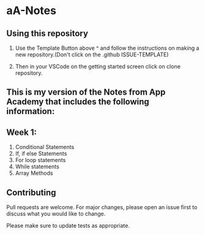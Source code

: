 # aA-Notes

## Using this repository

1. Use the Template Button above ^ and follow the instructions on making a new repository.(Don't click on the .github ISSUE-TEMPLATE)

1. Then in your VSCode on the getting started screen click on clone repository.

## This is my version of the Notes from App Academy that includes the following information:

## Week 1:

1. Conditional Statements
2. If, if else Statements
3. For loop statements
4. While statements
5. Array Methods

## Contributing

Pull requests are welcome. For major changes, please open an issue first to discuss what you would like to change.

Please make sure to update tests as appropriate.
